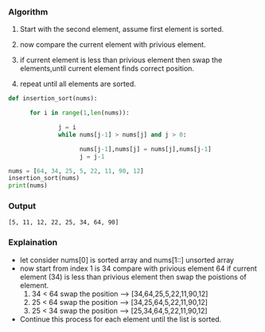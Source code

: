 
### Algorithm  

1. Start with the second element, assume first element is sorted.
2. now compare the current element with privious element.

3. if current element is less than privious element then swap the elements,until current element finds correct position.
4. repeat until all elements are sorted.


```python
def insertion_sort(nums):

      for i in range(1,len(nums)):

              j = i
              while nums[j-1] > nums[j] and j > 0:

                    nums[j-1],nums[j] = nums[j],nums[j-1]
                    j = j-1

nums = [64, 34, 25, 5, 22, 11, 90, 12]
insertion_sort(nums)
print(nums)
```
### Output
```
[5, 11, 12, 22, 25, 34, 64, 90]
```

### Explaination  

* let consider nums[0] is sorted array and nums[1::] unsorted array
* now start from  index 1 is 34 compare with privious element 64 if current element (34) is less than privious element then swap the poistions of element.
    1. 34 < 64 swap the position --> [34,64,25,5,22,11,90,12]
    2. 25 < 64 swap the position --> [34,25,64,5,22,11,90,12]
    3. 25 < 34 swap the position --> [25,34,64,5,22,11,90,12]
* Continue this process for each element until the list is sorted.
